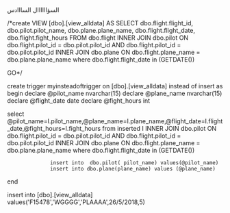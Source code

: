 السؤاااااال السااادس







/*create   VIEW [dbo].[view_alldata]
AS
SELECT dbo.flight.flight_id, dbo.pilot.pilot_name, dbo.plane.plane_name, dbo.flight.flight_date, dbo.flight.fight_hours
FROM     dbo.flight INNER JOIN
                  dbo.pilot ON dbo.flight.pilot_id = dbo.pilot.pilot_id AND dbo.flight.pilot_id = dbo.pilot.pilot_id INNER JOIN
                  dbo.plane ON dbo.flight.plane_name = dbo.plane.plane_name
				  where dbo.flight.flight_date in (GETDATE())


GO*/



create trigger myinsteadoftrigger
on [dbo].[view_alldata]
instead of insert
as
begin
declare @pilot_name nvarchar(15)
declare @plane_name nvarchar(15)
declare @flight_date date
declare @fight_hours int

select @pilot_name=I.pilot_name,@plane_name=I.plane_name,@flight_date=I.flight_date,@fight_hours=I.fight_hours
from inserted I INNER JOIN
                  dbo.pilot ON dbo.flight.pilot_id = dbo.pilot.pilot_id AND dbo.flight.pilot_id = dbo.pilot.pilot_id INNER JOIN
                  dbo.plane ON dbo.flight.plane_name = dbo.plane.plane_name
				  where dbo.flight.flight_date in (GETDATE()) 

				  insert into  dbo.pilot( pilot_name) values(@pilot_name)
				  insert into dbo.plane(plane_name) values (@plane_name)
end



insert into [dbo].[view_alldata] values('F15478','WGGGG','PLAAAA',26/5/2018,5)

